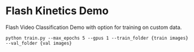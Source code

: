 # Flash Kinetics Demo
Flash Video Classification Demo with option for training on custom data.

``` 
python train.py --max_epochs 5 --gpus 1 --train_folder {train images} --val_folder {val images}
```
